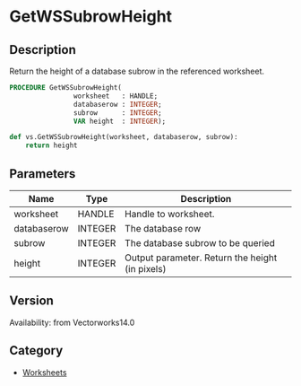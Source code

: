 # GetWSSubrowHeight

## Description
Return the height of a database subrow in the referenced worksheet.

```pascal
PROCEDURE GetWSSubrowHeight(
				worksheet   : HANDLE;
				databaserow : INTEGER;
				subrow      : INTEGER;
				VAR height  : INTEGER);
```

```python
def vs.GetWSSubrowHeight(worksheet, databaserow, subrow):
    return height
```

## Parameters
|Name|Type|Description|
|---|---|---|
|worksheet|HANDLE|Handle to worksheet.|
|databaserow|INTEGER|The database row|
|subrow|INTEGER|The database subrow to be queried|
|height|INTEGER|Output parameter. Return the height (in pixels)|

## Version
Availability: from Vectorworks14.0

## Category
* [Worksheets](../Categories/Worksheets.md)
